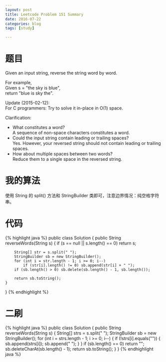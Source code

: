```yaml
---
layout: post
title: Leetcode Problem 151 Summary
date: 2016-07-22
categories: blog
tags: [study]

---
```


# 题目

Given an input string, reverse the string word by word.

For example,  
Given s = "the sky is blue",  
return "blue is sky the".

Update (2015-02-12):  
For C programmers: Try to solve it in-place in O(1) space.

Clarification:  

* What constitutes a word?  
A sequence of non-space characters constitutes a word.
* Could the input string contain leading or trailing spaces?  
Yes. However, your reversed string should not contain leading or trailing spaces.
* How about multiple spaces between two words?  
Reduce them to a single space in the reversed string.

# 我的算法

使用 String 的 split() 方法和 StringBuilder 类即可，注意边界情况：纯空格字符串。

# 代码

{% highlight java %}
public class Solution {
    public String reverseWords(String s) {
        if (s == null || s.length() == 0) return s;
        
        String[] str = s.split(" ");
        StringBuilder sb = new StringBuilder();
        for (int i = str.length - 1; i >= 0; i--)
            if (str[i].length() != 0) sb.append(str[i] + " ");
        if (sb.length() > 0) sb.delete(sb.length() - 1, sb.length());
        
        return sb.toString();
    }
}
{% endhighlight %}

# 二刷

{% highlight java %}
public class Solution {
    public String reverseWords(String s) {
        String[] strs = s.split(" ");
        StringBuilder sb = new StringBuilder();
        for (int i = strs.length - 1; i >= 0; i--) {
            if (!strs[i].equals("")) {
                sb.append(strs[i]);
                sb.append(" ");
            }
        }
        if (sb.length() == 0) return "";
        sb.deleteCharAt(sb.length() - 1);
        return sb.toString();
    }
}
{% endhighlight java %}